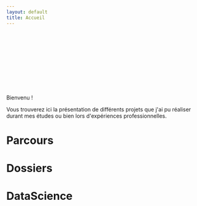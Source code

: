```yaml
---
layout: default
title: Accueil
---
```


<meta charset="utf-8">
<style>
.box{
  float: top;
  width: 100%;
  height: 10%;
 }
.links {
  stroke: #0066ff;
  stroke-opacity: 0;
}
.polygons {
  fill: none;
  stroke: #0066ff;
}
.polygons :first-child {
  fill: #0066ff;
}
.sites {
  fill: #0066ff;
  stroke: #fff;
}
.sites :first-child {
  fill: #0066ff;
}
</style>
<svg id='box'></svg>
<script src="https://d3js.org/d3.v4.min.js"></script>
<script>
var svg = d3.select("svg").on("touchmove mousemove", moved),
    width = +svg.attr("width"),
    height = +svg.attr("height");
var sites = d3.range(100)
    .map(function(d) { return [Math.random() * width, Math.random() * height]; });
var voronoi = d3.voronoi()
    .extent([[-1, -1], [width + 1, height + 1]]);
var polygon = svg.append("g")
    .attr("class", "polygons")
  .selectAll("path")
  .data(voronoi.polygons(sites))
  .enter().append("path")
    .call(redrawPolygon);
var link = svg.append("g")
    .attr("class", "links")
  .selectAll("line")
  .data(voronoi.links(sites))
  .enter().append("line")
    .call(redrawLink);
var site = svg.append("g")
    .attr("class", "sites")
  .selectAll("circle")
  .data(sites)
  .enter().append("circle")
    .attr("r", 2.5)
    .call(redrawSite);
function moved() {
  sites[0] = d3.mouse(this);
  redraw();
}
function redraw() {
  var diagram = voronoi(sites);
  polygon = polygon.data(diagram.polygons()).call(redrawPolygon);
  link = link.data(diagram.links()), link.exit().remove();
  link = link.enter().append("line").merge(link).call(redrawLink);
  site = site.data(sites).call(redrawSite);
}
function redrawPolygon(polygon) {
  polygon
      .attr("d", function(d) { return d ? "M" + d.join("L") + "Z" : null; });
}
function redrawLink(link) {
  link
      .attr("x1", function(d) { return d.source[0]; })
      .attr("y1", function(d) { return d.source[1]; })
      .attr("x2", function(d) { return d.target[0]; })
      .attr("y2", function(d) { return d.target[1]; });
}
function redrawSite(site) {
  site
      .attr("cx", function(d) { return d[0]; })
      .attr("cy", function(d) { return d[1]; });
}
</script>



Bienvenu !

Vous trouverez ici la présentation de différents projets que j'ai pu réaliser durant mes études ou bien lors d'expériences professionnelles.

<h1>Parcours</h1>

<h1>Dossiers</h1>

<h1>DataScience</h1>

